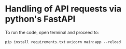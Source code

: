 # Handling of API requests via python's FastAPI

To run the code, open terminal and proceed to: 

`pip install requirements.txt`
`uvicorn main:app --reload`
